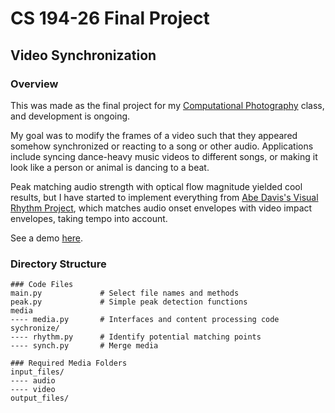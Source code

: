 # CS 194-26 Final Project
## Video Synchronization
### Overview
This was made as the final project for my [Computational Photography](https://inst.eecs.berkeley.edu/~cs194-26/fa18/) class, and development is ongoing.

My goal was to modify the frames of a video such that they appeared somehow synchronized or reacting to a song or other audio. Applications include syncing dance-heavy music videos to different songs, or making it look like a person or animal is dancing to a beat.

Peak matching audio strength with optical flow magnitude yielded cool results, but I have started to implement everything from [Abe Davis's Visual Rhythm Project](http://abedavis.com/visualbeat/), which matches audio onset envelopes with video impact envelopes, taking tempo into account.

See a demo [here](https://brianlevis.com/cs194-26/final/).
### Directory Structure
```
### Code Files
main.py             # Select file names and methods
peak.py             # Simple peak detection functions
media
---- media.py       # Interfaces and content processing code
sychronize/
---- rhythm.py      # Identify potential matching points
---- synch.py       # Merge media

### Required Media Folders
input_files/
---- audio
---- video
output_files/
```
